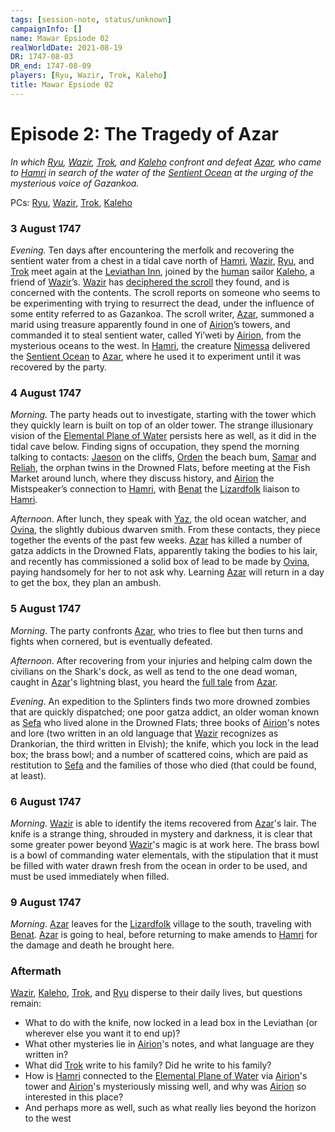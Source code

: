 ```yaml
---
tags: [session-note, status/unknown]
campaignInfo: []
name: Mawar Epsiode 02
realWorldDate: 2021-08-19
DR: 1747-08-03
DR_end: 1747-08-09
players: [Ryu, Wazir, Trok, Kaleho]
title: Mawar Epsiode 02
---
```


# Episode 2: The Tragedy of Azar
*In which [Ryu](<../../../people/pcs/mawar-confederacy/ryu.md>), [Wazir](<../../../people/pcs/mawar-confederacy/wazir.md>), [Trok](<../../../people/pcs/mawar-confederacy/trok.md>), and [Kaleho](<../../../people/pcs/mawar-confederacy/kaleho.md>) confront and defeat [Azar](<../../../people/mawarans/azar.md>), who came to [Hamri](<../../../gazetteer/west-coast/mawar-confederacy/hamri.md>) in search of the water of the [Sentient Ocean](<../../../worldbuilding/brainstorming/sentient-ocean.md>) at the urging of the mysterious voice of Gazankoa.*

PCs: [Ryu](<../../../people/pcs/mawar-confederacy/ryu.md>), [Wazir](<../../../people/pcs/mawar-confederacy/wazir.md>), [Trok](<../../../people/pcs/mawar-confederacy/trok.md>), [Kaleho](<../../../people/pcs/mawar-confederacy/kaleho.md>)

### 3 August 1747
*Evening.* Ten days after encountering the merfolk and recovering the sentient water from a chest in a tidal cave north of [Hamri](<../../../gazetteer/west-coast/mawar-confederacy/hamri.md>), [Wazir](<../../../people/pcs/mawar-confederacy/wazir.md>), [Ryu](<../../../people/pcs/mawar-confederacy/ryu.md>), and [Trok](<../../../people/pcs/mawar-confederacy/trok.md>) meet again at the [Leviathan Inn](<../../../gazetteer/west-coast/mawar-confederacy/leviathan-inn.md>), joined by the [human](<../../../species/humans/humans.md>) sailor [Kaleho](<../../../people/pcs/mawar-confederacy/kaleho.md>), a friend of [Wazir](<../../../people/pcs/mawar-confederacy/wazir.md>)’s. [Wazir](<../../../people/pcs/mawar-confederacy/wazir.md>) has [deciphered the scroll](<../notes/the-ciphered-scroll.md>) they found, and is concerned with the contents. The scroll reports on someone who seems to be experimenting with trying to resurrect the dead, under the influence of some entity referred to as Gazankoa. The scroll writer, [Azar](<../../../people/mawarans/azar.md>), summoned a marid using treasure apparently found in one of [Airion](<../../../people/other-humans/airion.md>)’s towers, and commanded it to steal sentient water, called Yi’weti by [Airion](<../../../people/other-humans/airion.md>), from the mysterious oceans to the west. In [Hamri](<../../../gazetteer/west-coast/mawar-confederacy/hamri.md>), the creature [Nimessa](<../../../people/other-nonhumans/nimessa.md>) delivered the [Sentient Ocean](<../../../worldbuilding/brainstorming/sentient-ocean.md>) to [Azar](<../../../people/mawarans/azar.md>), where he used it to experiment until it was recovered by the party.

### 4 August 1747
*Morning.* The party heads out to investigate, starting with the tower which they quickly learn is built on top of an older tower. The strange illusionary vision of the [Elemental Plane of Water](<../../../cosmology/multiverse/energy-realms/elemental-realms/elemental-plane-of-water.md>) persists here as well, as it did in the tidal cave below. Finding signs of occupation, they spend the morning talking to contacts: [Jaeson](<../../../people/mawarans/jaeson.md>) on the cliffs, [Orden](<../../../people/mawarans/orden.md>) the beach bum, [Samar](<../../../people/mawarans/samar.md>) and [Reliah](<../../../people/mawarans/reliah.md>), the orphan twins in the Drowned Flats, before meeting at the Fish Market around lunch, where they discuss history, and [Airion](<../../../people/other-humans/airion.md>) the Mistspeaker’s connection to [Hamri](<../../../gazetteer/west-coast/mawar-confederacy/hamri.md>), with [Benat](<../../../people/lizardfolk/benat.md>) the [Lizardfolk](<../../../species/children-of-the-embodied-gods/lizardfolk/lizardfolk.md>) liaison to [Hamri](<../../../gazetteer/west-coast/mawar-confederacy/hamri.md>). 

*Afternoon*. After lunch, they speak with [Yaz](<../../../people/mawarans/yaz.md>), the old ocean watcher, and [Ovina](<../../../people/dwarves/ovina.md>), the slightly dubious dwarven smith. From these contacts, they piece together the events of the past few weeks. [Azar](<../../../people/mawarans/azar.md>) has killed a number of gatza addicts in the Drowned Flats, apparently taking the bodies to his lair, and recently has commissioned a solid box of lead to be made by [Ovina](<../../../people/dwarves/ovina.md>), paying handsomely for her to not ask why. Learning [Azar](<../../../people/mawarans/azar.md>) will return in a day to get the box, they plan an ambush. 

### 5 August 1747
*Morning*. The party confronts [Azar](<../../../people/mawarans/azar.md>), who tries to flee but then turns and fights when cornered, but is eventually defeated.

*Afternoon*. After recovering from your injuries and helping calm down the civilians on the Shark's dock, as well as tend to the one dead woman, caught in [Azar](<../../../people/mawarans/azar.md>)'s lightning blast, you heard the [full tale](<../notes/azar-s-tale.md>) from [Azar](<../../../people/mawarans/azar.md>).

*Evening*. An expedition to the Splinters finds two more drowned zombies that are quickly dispatched; one poor gatza addict, an older woman known as [Sefa](<../../../people/mawarans/sefa.md>) who lived alone in the Drowned Flats; three books of [Airion](<../../../people/other-humans/airion.md>)'s notes and lore (two written in an old language that [Wazir](<../../../people/pcs/mawar-confederacy/wazir.md>) recognizes as Drankorian, the third written in Elvish); the knife, which you lock in the lead box; the brass bowl; and a number of scattered coins, which are paid as restitution to [Sefa](<../../../people/mawarans/sefa.md>) and the families of those who died (that could be found, at least).

### 6 August 1747
*Morning*. [Wazir](<../../../people/pcs/mawar-confederacy/wazir.md>) is able to identify the items recovered from [Azar](<../../../people/mawarans/azar.md>)'s lair. The knife is a strange thing, shrouded in mystery and darkness, it is clear that some greater power beyond [Wazir](<../../../people/pcs/mawar-confederacy/wazir.md>)'s magic is at work here. The brass bowl is a bowl of commanding water elementals, with the stipulation that it must be filled with water drawn fresh from the ocean in order to be used, and must be used immediately when filled. 

### 9 August 1747
*Morning*. [Azar](<../../../people/mawarans/azar.md>) leaves for the [Lizardfolk](<../../../species/children-of-the-embodied-gods/lizardfolk/lizardfolk.md>) village to the south, traveling with [Benat](<../../../people/lizardfolk/benat.md>). [Azar](<../../../people/mawarans/azar.md>) is going to heal, before returning to make amends to [Hamri](<../../../gazetteer/west-coast/mawar-confederacy/hamri.md>) for the damage and death he brought here. 

### Aftermath
[Wazir](<../../../people/pcs/mawar-confederacy/wazir.md>), [Kaleho](<../../../people/pcs/mawar-confederacy/kaleho.md>), [Trok](<../../../people/pcs/mawar-confederacy/trok.md>), and [Ryu](<../../../people/pcs/mawar-confederacy/ryu.md>) disperse to their daily lives, but questions remain:
-   What to do with the knife, now locked in a lead box in the Leviathan (or wherever else you want it to end up)?
-   What other mysteries lie in [Airion](<../../../people/other-humans/airion.md>)'s notes, and what language are they written in?
-   What did [Trok](<../../../people/pcs/mawar-confederacy/trok.md>) write to his family? Did he write to his family?
-   How is [Hamri](<../../../gazetteer/west-coast/mawar-confederacy/hamri.md>) connected to the [Elemental Plane of Water](<../../../cosmology/multiverse/energy-realms/elemental-realms/elemental-plane-of-water.md>) via [Airion](<../../../people/other-humans/airion.md>)'s tower and [Airion](<../../../people/other-humans/airion.md>)'s mysteriously missing well, and why was [Airion](<../../../people/other-humans/airion.md>) so interested in this place?
-   And perhaps more as well, such as what really lies beyond the horizon to the west
